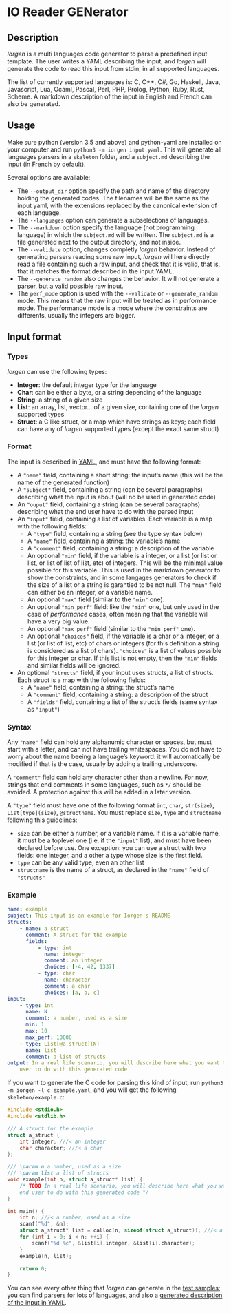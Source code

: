IO Reader GENerator
===================

## Description

*Iorgen* is a multi languages code generator to parse a predefined input
template. The user writes a YAML describing the input, and *Iorgen* will
generate the code to read this input from stdin, in all supported languages.

The list of currently supported languages is: C, C++, C#, Go, Haskell, Java,
Javascript, Lua, Ocaml, Pascal, Perl, PHP, Prolog, Python, Ruby, Rust, Scheme.
A markdown description of the input in English and French can also be
generated.

## Usage

Make sure python (version 3.5 and above) and python-yaml are installed on your
computer and run `python3 -m iorgen input.yaml`. This will generate all
languages parsers in a `skeleton` folder, and a `subject.md` describing the
input (in French by default).

Several options are available:

- The `--output_dir` option specify the path and name of the directory holding
  the generated codes. The filenames will be the same as the input yaml, with
  the extensions replaced by the canonical extension of each language.
- The `--languages` option can generate a subselections of languages.
- The `--markdown` option specify the language (not programming language) in
  which the `subject.md` will be written. The `subject.md` is a file generated
  next to the output directory, and not inside.
- The `--validate` option, changes completly *Iorgen* behavior. Instead of
  generating parsers reading some raw input, *Iorgen* will here directly read
  a file containing such a raw input, and check that it is valid, that is,
  that it matches the format described in the input YAML.
- The `--generate_random` also changes the behavior. It will not generate a
  parser, but a valid possible raw input.
- The `perf_mode` option is used with the `--validate` or `--generate_random`
  mode. This means that the raw input will be treated as in performance mode.
  The performance mode is a mode where the constraints are differents, usually
  the integers are bigger.


## Input format

### Types

*Iorgen* can use the following types:

- **Integer**: the default integer type for the language
- **Char**: can be either a byte, or a string depending of the language
- **String**: a string of a given size
- **List**: an array, list, vector… of a given size, containing one of the
  *Iorgen* supported types
- **Struct**: a C like struct, or a map which have strings as keys; each field
  can have any of *Iorgen* supported types (except the exact same struct)

### Format

The input is described in [YAML](http://yaml.org/), and must have the following
format:

- A `"name"` field, containing a short string: the input’s name (this will be
  the name of the generated function)
- A `"subject"` field, containing a string (can be several paragraphs)
  describing what the input is about (will no be used in generated code)
- An `"ouput"` field, containing a string (can be several paragraphs)
  describing what the end user have to do with the parsed input
- An `"input"` field, containing a list of variables. Each variable is a map
  with the following fields:
    - A `"type"` field, containing a string (see the type syntax below)
    - A `"name"` field, containing a string: the variable’s name
    - A `"comment"` field, containing a string: a description of the variable
    - An optional `"min"` field, if the variable is a integer, or a list (or
      list or list, or list of list of list, etc) of integers. This will be
      the minimal value possible for this variable. This is used in the
      markdown generator to show the constraints, and in some langages
      generators to check if the size of a list or a string is garantied to be
      not null. The `"min"` field can either be an integer, or a variable name.
    - An optional `"max"` field (similar to the `"min"` one).
    - An optional `"min_perf"` field: like the `"min"` one, but only used in
      the case of _performance_ cases, often meaning that the variable will
      have a very big value.
    - An optional `"max_perf"` field (similar to the `"min_perf"` one).
    - An optional `"choices"` field, if the variable is a char or a integer, or
      a list (or list of list, etc) of chars or integers (for this definition
      a string is considered as a list of chars). `"choices"` is a list of
      values possible for this integer or char. If this list is not empty,
      then the `"min"` fields and similar fields will be ignored.
- An optional `"structs"` field, if your input uses structs, a list of structs.
  Each struct is a map with the following fields:
    - A `"name"` field, containing a string: the struct’s name
    - A `"comment"` field, containing a string: a description of the struct
    - A `"fields"` field, containing a list of the struct’s fields (same syntax
      as `"input"`)

### Syntax

Any `"name"` field can hold any alphanumic character or spaces, but must start
with a letter, and can not have trailing whitespaces. You do not have to worry
about the name beeing a language’s keyword: it will automatically be modified
if that is the case, usually by adding a trailing underscore.

A `"comment"` field can hold any character other than a newline. For now,
strings that end comments in some languages, such as `*/` should be avoided. A
protection against this will be added in a later version.

A `"type"` field must have one of the following format `int`, `char`,
`str(size)`, `List[type](size)`, `@structname`. You must replace `size`, `type`
and `structname` following this guidelines:

- `size` can be either a number, or a variable name. If it is a variable name,
  it must be a toplevel one (i.e. if the `"input"` list), and must have been
  declared before use. One exception: you can use a struct with two fields:
  one integer, and a other a type whose size is the first field.
- `type` can be any valid type, even an other list
- `structname` is the name of a struct, as declared in the `"name"` field of
  `"structs"`

### Example

```yaml
name: example
subject: This input is an example for Iorgen's README
structs:
    - name: a struct
      comment: A struct for the example
      fields:
          - type: int
            name: integer
            comment: an integer
            choices: [-4, 42, 1337]
          - type: char
            name: character
            comment: a char
            choices: [a, b, c]
input:
    - type: int
      name: N
      comment: a number, used as a size
      min: 1
      max: 10
      max_perf: 10000
    - type: List[@a struct](N)
      name: list
      comment: a list of structs
output: In a real life scenario, you will describe here what you want the end
    user to do with this generated code
```

If you want to generate the C code for parsing this kind of input, run
`python3 -m iorgen -l c example.yaml`, and you will get the following
`skeleton/example.c`:

```C
#include <stdio.h>
#include <stdlib.h>

/// A struct for the example
struct a_struct {
    int integer; ///< an integer
    char character; ///< a char
};

/// \param n a number, used as a size
/// \param list a list of structs
void example(int n, struct a_struct* list) {
    /* TODO In a real life scenario, you will describe here what you want the
    end user to do with this generated code */
}

int main() {
    int n; ///< a number, used as a size
    scanf("%d", &n);
    struct a_struct* list = calloc(n, sizeof(struct a_struct)); ///< a list of structs
    for (int i = 0; i < n; ++i) {
        scanf("%d %c", &list[i].integer, &list[i].character);
    }
    example(n, list);

    return 0;
}
```

You can see every other thing that _Iorgen_ can generate in the
[test samples](test/samples/example/); you can find parsers for lots of
languages, and also a [generated description of the input in
YAML](test/samples/example/example.en.md).
